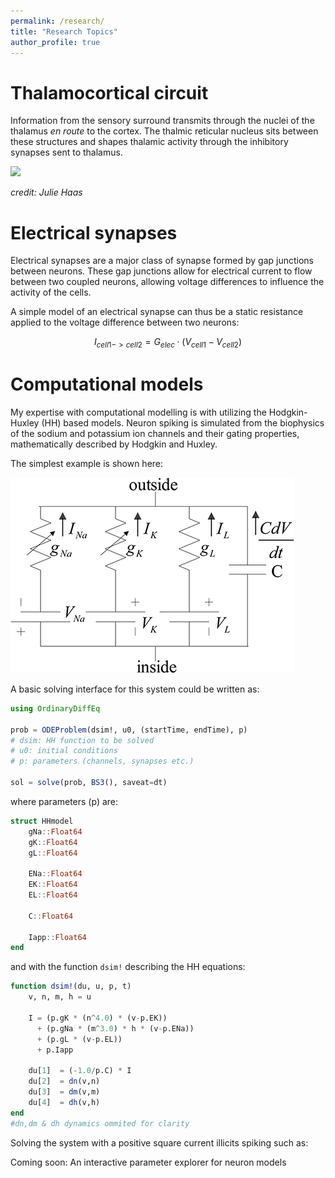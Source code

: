 ```yaml
---
permalink: /research/
title: "Research Topics"
author_profile: true
---
```


Thalamocortical circuit
======

Information from the sensory surround transmits through the nuclei of the thalamus _en route_ to the cortex. 
The thalmic reticular nucleus sits between these structures and shapes thalamic activity through the inhibitory synapses sent to thalamus.

<img src="/files/images/TRN_circuit.png" width="500">

_credit: Julie Haas_


Electrical synapses
======

Electrical synapses are a major class of synapse formed by gap junctions between neurons.
These gap junctions allow for electrical current to flow between two coupled neurons, allowing voltage differences to influence the activity of the cells.


A simple model of an electrical synapse can thus be a static resistance applied to the voltage difference between two neurons:


$$
I_{cell1->cell2} = G_{elec}\cdot(V_{cell1}-V_{cell2})
$$

Computational models
======

My expertise with computational modelling is with utilizing the Hodgkin-Huxley (HH) based models.
Neuron spiking is simulated from the biophysics of the sodium and potassium ion channels and their gating properties, mathematically described by Hodgkin and Huxley. 

The simplest example is shown here:

<img src="/files/images/HHmodel.jpg">

A basic solving interface for this system could be written as:

```julia
using OrdinaryDiffEq

prob = ODEProblem(dsim!, u0, (startTime, endTime), p)
# dsim: HH function to be solved
# u0: initial conditions 
# p: parameters (channels, synapses etc.)

sol = solve(prob, BS3(), saveat=dt)
```

where parameters (p) are:

```julia
struct HHmodel
    gNa::Float64
    gK::Float64
    gL::Float64

    ENa::Float64
    EK::Float64
    EL::Float64

    C::Float64

    Iapp::Float64
end
```

and with the function `dsim!` describing the HH equations:

```julia
function dsim!(du, u, p, t)
	v, n, m, h = u

    I = (p.gK * (n^4.0) * (v-p.EK))
      + (p.gNa * (m^3.0) * h * (v-p.ENa))
      + (p.gL * (v-p.EL)) 
      + p.Iapp

    du[1]  = (-1.0/p.C) * I
    du[2]  = dn(v,n)
    du[3]  = dm(v,m)
    du[4]  = dh(v,h)
end
#dn,dm & dh dynamics ommited for clarity 
```

Solving the system with a positive square current illicits spiking such as:




Coming soon:
An interactive parameter explorer for neuron models
